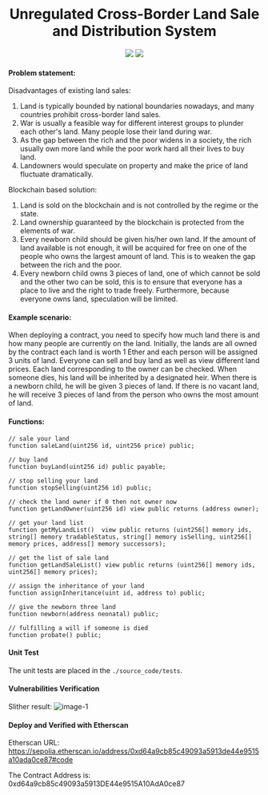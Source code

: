 
<h1 align="center">
  <br>Unregulated Cross-Border Land Sale and Distribution System<br>
</h1>
<div align="center">
<img src="https://img.shields.io/badge/build-passing-brightgreen"/>
<img src="https://img.shields.io/badge/Solidity-v0.8.18-blue"/>
</div>


#### Problem statement:

Disadvantages of existing land sales:

1. Land is typically bounded by national boundaries nowadays, and many countries prohibit cross-border land sales.
2. War is usually a feasible way for different interest groups to plunder each other's land. Many people lose their land during war.
3. As the gap between the rich and the poor widens in a society, the rich usually own more land while the poor work hard all their lives to buy land.
4. Landowners would speculate on property and make the price of land fluctuate dramatically.

Blockchain based solution:

1. Land is sold on the blockchain and is not controlled by the regime or the state.
2. Land ownership guaranteed by the blockchain is protected from the elements of war.
3. Every newborn child should be given his/her own land. If the amount of land available is not enough, it will be acquired for free on one of the people who owns the largest amount of land. This is to weaken the gap between the rich and the poor.
4. Every newborn child owns 3 pieces of land, one of which cannot be sold and the other two can be sold, this is to ensure that everyone has a place to live and the right to trade freely. Furthermore, because everyone owns land, speculation will be limited.

#### Example scenario:

When deploying a contract, you need to specify how much land there is and how many people are currently on the land. Initially, the lands are all owned by the contract each land is worth 1 Ether and each person will be assigned 3 units of land. Everyone can sell and buy land as well as view different land prices. Each land corresponding to the owner can be checked. When someone dies, his land will be inherited by a designated heir. When there is a newborn child, he will be given 3 pieces of land. If there is no vacant land, he will receive 3 pieces of land from the person who owns the most amount of land.

#### Functions:
```solidity
// sale your land
function saleLand(uint256 id, uint256 price) public;

// buy land
function buyLand(uint256 id) public payable;

// stop selling your land
function stopSelling(uint256 id) public;

// check the land owner if 0 then not owner now
function getLandOwner(uint256 id) view public returns (address owner);

// get your land list
function getMyLandList()  view public returns (uint256[] memory ids, string[] memory tradableStatus, string[] memory isSelling, uint256[] memory prices, address[] memory successors);

// get the list of sale land
function getLandSaleList() view public returns (uint256[] memory ids, uint256[] memory prices);

// assign the inheritance of your land
function assignInheritance(uint id, address to) public;

// give the newborn three land
function newborn(address neonatal) public;

// fulfilling a will if someone is died
function probate() public;
```

#### Unit Test

The unit tests are placed in the `./source_code/tests`.

#### Vulnerabilities Verification

Slither result:
![image-1](https://github.com/Zhuohua-HUANG/LandManagementContract/assets/71301342/f22f8788-4be1-4feb-9a40-ab6b15adf6cc)

#### Deploy and Verified with Etherscan

Etherscan URL:
<https://sepolia.etherscan.io/address/0xd64a9cb85c49093a5913de44e9515a10ada0ce87#code>

The Contract Address is: 0xd64a9cb85c49093a5913DE44e9515A10AdA0ce87
